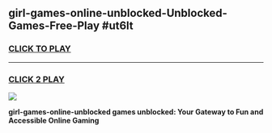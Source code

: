 
## girl-games-online-unblocked-Unblocked-Games-Free-Play #ut6lt
<h3>
<a href="https://us.freeplayer.one?title=girl-games-online-unblocked&ref=9M">CLICK TO PLAY</a></h3>
<hr>

<h3>
<a href="https://us.freeplayer.one?title=girl-games-online-unblocked&ref=9M">CLICK 2 PLAY</a>
  
</h3>

<a href="https://us.freeplayer.one?title=girl-games-online-unblocked&ref=9M"><img src="https://clearcache.store/games.png"></a>


**girl-games-online-unblocked games unblocked: Your Gateway to Fun and Accessible Online Gaming**

